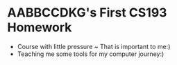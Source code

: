 # AABBCCDKG's First CS193 Homework

- Course with little pressure ~ That is important to me:)
- Teaching me some tools for my computer journey:)
  




